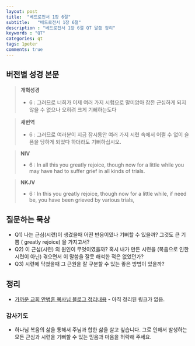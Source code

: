 ```yaml
---
layout: post
title:  "베드로전서 1장 6절"
subtitle:   "베드로전서 1장 6절"
description : "베드로전서 1장 6절 QT 말씀 정리"
keywords : "QT"
categories: qt
tags: 1peter
comments: true
---
```


## 버전별 성경 본문

> **개혁성경**
>* 6 : 그러므로 너희가 이제 여러 가지 시험으로 말미암아 잠깐 근심하게 되지 않을 수 없으나 오히려 크게 기뻐하는도다

> **새번역**
>* 6 : 그러므로 여러분이 지금 잠시동안 여러 가지 시련 속에서 어쩔 수 없이 슬픔을 당하게 되었다 하더라도 기뻐하십시오.

> **NIV**
>* 6 : In all this you greatly rejoice, though now for a little while you may have had to suffer grief in all kinds of trials. 

> **NKJV**
>* 6 : In this you greatly rejoice, though now for a little while, if need be, you have been grieved by various trials,

## 질문하는 묵상

* Q1) 나는 근심(시련)이 생겼을때 어떤 반응이였나 기뻐할 수 있을까? 그것도 큰 기쁨 ( greatly rejoice) 을 가지고서?
* Q2) 이 근심(시련) 의 원인이 무엇이였을까? 혹시 내가 만든 시련을 (복음으로 인한 시련이 아닌)  겪으면서 이 말씀을 잘못 해석한 적은 없었던가?
* Q3) 시련에 닥쳤을때 그 근원을 잘 구분할 수 있는 좋은 방법이 있을까?

## 정리
* [가까운 교회 안병훈 목사님 블로그 정리내용]() - 아직 정리된 링크가 없음.

### 감사기도
* 하나님 복음의 삶을 통해서 주님과 합한 삶을 살고 싶습니다. 그로 인해서 발생하는 모든 근심과 시련을 기뻐할 수 있는 믿음과 마음을 허락해 주세요.

